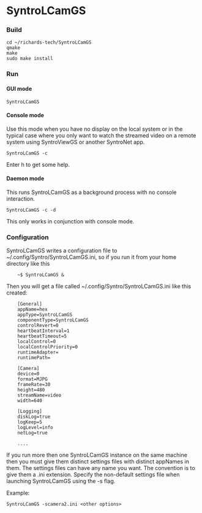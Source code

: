 # SyntroLCamGS

### Build 
	
	cd ~/richards-tech/SyntroLCamGS
	qmake 
	make 
	sudo make install

### Run

#### GUI mode

	SyntroLCamGS


#### Console mode

Use this mode when you have no display on the local system or in the
typical case where you only want to watch the streamed video on a 
remote system using SyntroViewGS or another SyntroNet app.

	SyntroLCamGS -c


Enter h to get some help.


#### Daemon mode

This runs SyntroLCamGS as a background process with no console interaction.

	SyntroLCamGS -c -d

This only works in conjunction with console mode.


### Configuration

SyntroLCamGS writes a configuration file to ~/.config/Syntro/SyntroLCamGS.ini, so if you run it from your home directory like this

        ~$ SyntroLCamGS &

Then you will get a file called ~/.config/Syntro/SyntroLCamGS.ini like this created:

 		[General]
		appName=hex
		appType=SyntroLCamGS
		componentType=SyntroLCamGS
		controlRevert=0
		heartbeatInterval=1
		heartbeatTimeout=5
		localControl=0
		localControlPriority=0
		runtimeAdapter=
		runtimePath=

		[Camera]
		device=0
		format=MJPG
		frameRate=30
		height=480
		streamName=video
		width=640

		[Logging]
		diskLog=true
		logKeep=5
		logLevel=info
		netLog=true

        ....


If you run more then one SyntroLCamGS instance on the same machine then you
must give them distinct settings files with distinct appNames in them. The
settings files can have any name you want. The convention is to give them
a .ini extension. Specify the non-default settings file when launching 
SyntroLCamGS using the -s flag.

Example:

	SyntroLCamGS -scamera2.ini <other options>



